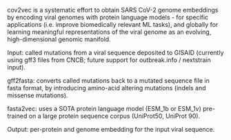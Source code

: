 cov2vec is a systematic effort to obtain SARS CoV-2 genome embeddings by encoding viral genomes with protein language models - for specific applications (i.e. improve biomedically relevant ML tasks), and globally for learning meaningful representations of the viral genome as an evolving, high-dimensional genomic manifold.

Input: called mutations from a viral sequence deposited to GISAID (currently using gff3 files from CNCB; future support for outbreak.info / nextstrain input).

gff2fasta: converts called mutations back to a mutated sequence file in fasta format, by introducing amino-acid altering mutations (indels and missense mutations).

fasta2vec: uses a SOTA protein language model (ESM_1b or ESM_1v) pre-trained on a large protein sequence corpus (UniProt50, UniProt 90).

Output: per-protein and genome embedding for the input viral sequence.

